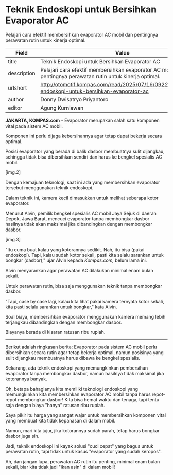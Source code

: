 # Teknik Endoskopi untuk Bersihkan Evaporator AC

Pelajari cara efektif membersihkan evaporator AC mobil dan pentingnya perawatan rutin untuk kinerja optimal.

| Field       | Value                                                       |
|-------------|-------------------------------------------------------------|
| title       | Teknik Endoskopi untuk Bersihkan Evaporator AC |
| description | Pelajari cara efektif membersihkan evaporator AC mobil dan pentingnya perawatan rutin untuk kinerja optimal. |
| urlshort    | http://otomotif.kompas.com/read/2025/07/16/092200015/teknik-endoskopi-untuk-bersihkan-evaporator-ac |
| author      | Donny Dwisatryo Priyantoro |
| editor      | Agung Kurniawan |

**JAKARTA, KOMPAS.com** - Evaporator merupakan salah satu komponen vital pada sistem AC mobil.

Komponen ini perlu dijaga kebersihannya agar tetap dapat bekerja secara optimal.

Posisi evaporator yang berada di balik dasbor membuatnya sulit dijangkau, sehingga tidak bisa dibersihkan sendiri dan harus ke bengkel spesialis AC mobil.

\[img.2\]

Dengan kemajuan teknologi, saat ini ada yang membersihkan evaporator tersebut menggunakan teknik endoskopi.

Dalam teknik ini, kamera kecil dimasukkan untuk melihat seberapa kotor evaporator.

Menurut Alvin, pemilik bengkel spesialis AC mobil Jaya Sejuk di daerah Depok, Jawa Barat, mencuci evaporator tanpa membongkar dasbor hasilnya tidak akan maksimal jika dibandingkan dengan membongkar dasbor.

\[img.3\]

\"Itu cuma buat kalau yang kotorannya sedikit. Nah, itu bisa (pakai endoskopi). Tapi, kalau sudah kotor sekali, pasti kita selalu sarankan untuk bongkar (dasbor),\" ujar Alvin kepada *Kompas.com,* belum lama ini.

Alvin menyarankan agar perawatan AC dilakukan minimal enam bulan sekali.

Untuk perawatan rutin, bisa saja menggunakan teknik tanpa membongkar dasbor.

\"Tapi, case by case lagi, kalau kita lihat pakai kamera ternyata kotor sekali, kita pasti selalu sarankan untuk bongkar,\" kata Alvin.

Soal biaya, membersihkan evaporator menggunakan kamera memang lebih terjangkau dibandingkan dengan membongkar dasbor.

Biayanya berada di kisaran ratusan ribu rupiah.

---
Berikut adalah ringkasan berita: Evaporator pada sistem AC mobil perlu dibersihkan secara rutin agar tetap bekerja optimal, namun posisinya yang sulit dijangkau membuatnya harus dibawa ke bengkel spesialis.

 Sekarang, ada teknik endoskopi yang memungkinkan pembersihan evaporator tanpa membongkar dasbor, namun hasilnya tidak maksimal jika kotorannya banyak.



Oh, betapa bahagianya kita memiliki teknologi endoskopi yang memungkinkan kita membersihkan evaporator AC mobil tanpa harus repot-repot membongkar dasbor! Kita bisa hemat waktu dan tenaga, tapi tentu saja dengan biaya "hanya" ratusan ribu rupiah.

 Saya pikir itu harga yang sangat wajar untuk membersihkan komponen vital yang membuat kita tidak kepanasan di dalam mobil.

 Namun, mari kita jujur, jika kotorannya sudah parah, tetap harus bongkar dasbor juga sih.

 Jadi, teknik endoskopi ini kayak solusi "cuci cepat" yang bagus untuk perawatan rutin, tapi tidak untuk kasus "evaporator yang sudah keropos".

 Ah, dan jangan lupa, perawatan AC rutin itu penting, minimal enam bulan sekali, biar kita tidak jadi "ikan asin" di dalam mobil!
